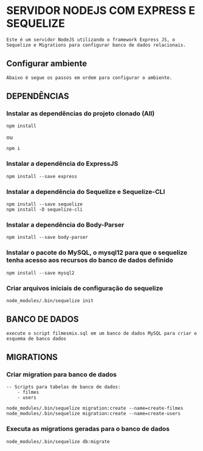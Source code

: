# SERVIDOR NODEJS COM EXPRESS E SEQUELIZE
    Este é um servidor NodeJS utilizando o framework Express JS, o Sequelize e Migrations para configurar banco de dados relacionais.

## Configurar ambiente
    Abaixo é segue os passos em ordem para configurar o ambiente.

## DEPENDÊNCIAS
### Instalar as dependências do projeto clonado (All)

```
npm install
```
ou
```
npm i
```

### Instalar a dependência do ExpressJS

```
npm install --save express
```

### Instalar a dependência do Sequelize e Sequelize-CLI

```
npm install --save sequelize
npm install -D sequelize-cli
```

### Instalar a dependência do Body-Parser

```
npm install --save body-parser
```

### Instalar o pacote do MySQL, o mysql12 para que o sequelize tenha acesso aos recursos do banco de dados definido

```
npm install --save mysql2
```

### Criar arquivos iniciais de configuração do sequelize

```
node_modules/.bin/sequelize init
```

## BANCO DE DADOS

```
execute o script filmesmix.sql em um banco de dados MySQL para criar o esquema de banco dados
```

## MIGRATIONS

### Criar migration para banco de dados
    -- Scripts para tabelas de banco de dados:
        - filmes
        - users

```
node_modules/.bin/sequelize migration:create --name=create-filmes
node_modules/.bin/sequelize migration:create --name=create-users
```

### Executa as migrations geradas para o banco de dados

```
node_modules/.bin/sequelize db:migrate
```
